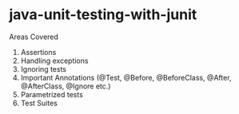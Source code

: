 # java-unit-testing-with-junit

Areas Covered

1. Assertions
2. Handling exceptions
3. Ignoring tests
4. Important Annotations (@Test, @Before, @BeforeClass, @After, @AfterClass, @Ignore etc.)
4. Parametrized tests
5. Test Suites
